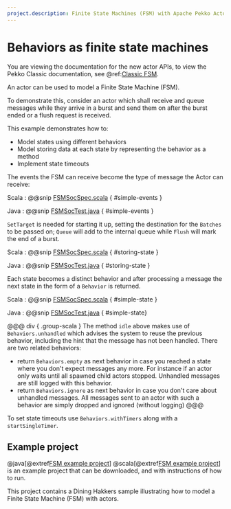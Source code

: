 ```yaml
---
project.description: Finite State Machines (FSM) with Apache Pekko Actors.
---
```

# Behaviors as finite state machines

You are viewing the documentation for the new actor APIs, to view the Pekko Classic documentation, see @ref:[Classic FSM](../fsm.md).

An actor can be used to model a Finite State Machine (FSM).

To demonstrate this, consider an actor which shall receive and queue messages while they arrive in a burst and
send them on after the burst ended or a flush request is received.

This example demonstrates how to:

* Model states using different behaviors
* Model storing data at each state by representing the behavior as a method 
* Implement state timeouts 

The events the FSM can receive become the type of message the Actor can receive:

Scala
:  @@snip [FSMSocSpec.scala](/actor-typed-tests/src/test/scala/docs/org/apache/pekko/typed/FSMDocSpec.scala) { #simple-events }

Java
:  @@snip [FSMSocTest.java](/actor-typed-tests/src/test/java/jdocs/org/apache/pekko/typed/FSMDocTest.java) { #simple-events }

`SetTarget` is needed for starting it up, setting the destination for the
`Batches` to be passed on; `Queue` will add to the internal queue while
`Flush` will mark the end of a burst.

Scala
:  @@snip [FSMSocSpec.scala](/actor-typed-tests/src/test/scala/docs/org/apache/pekko/typed/FSMDocSpec.scala) { #storing-state }

Java
:  @@snip [FSMSocTest.java](/actor-typed-tests/src/test/java/jdocs/org/apache/pekko/typed/FSMDocTest.java) { #storing-state }

Each state becomes a distinct behavior and after processing a message the next state in the form of a `Behavior`
is returned.

Scala
:  @@snip [FSMSocSpec.scala](/actor-typed-tests/src/test/scala/docs/org/apache/pekko/typed/FSMDocSpec.scala) { #simple-state }

Java
:  @@snip [FSMSocTest.java](/actor-typed-tests/src/test/java/jdocs/org/apache/pekko/typed/FSMDocTest.java) { #simple-state}

@@@ div { .group-scala }
The method `idle` above makes use of `Behaviors.unhandled` which advises the system to reuse the previous behavior, 
including the hint that the message has not been handled.
There are two related behaviors:

- return `Behaviors.empty` as next behavior in case you reached a state where you don't expect messages any more. 
  For instance if an actor only waits until all spawned child actors stopped. 
  Unhandled messages are still logged with this behavior.
- return `Behaviors.ignore` as next behavior in case you don't care about unhandled messages. 
  All messages sent to an actor with such a behavior are simply dropped and ignored (without logging)
@@@

To set state timeouts use `Behaviors.withTimers` along with a `startSingleTimer`.

## Example project

@java[@extref[FSM example project](samples:pekko-sample-fsm-java)]
@scala[@extref[FSM example project](samples:pekko-sample-fsm-scala)]
is an example project that can be downloaded, and with instructions of how to run.

This project contains a Dining Hakkers sample illustrating how to model a Finite State Machine (FSM) with actors.

